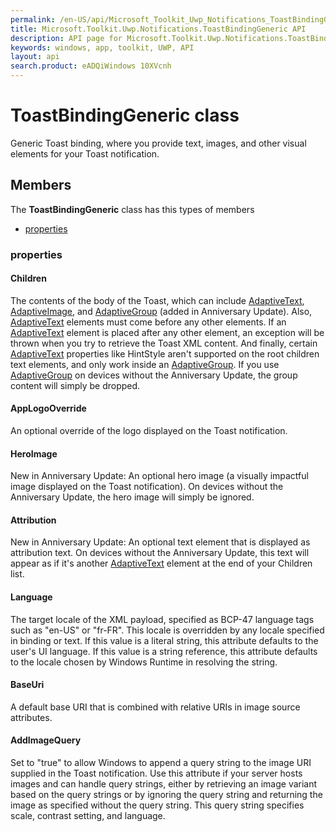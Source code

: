 ```yaml
---
permalink: /en-US/api/Microsoft_Toolkit_Uwp_Notifications_ToastBindingGeneric.htm
title: Microsoft.Toolkit.Uwp.Notifications.ToastBindingGeneric API 
description: API page for Microsoft.Toolkit.Uwp.Notifications.ToastBindingGeneric
keywords: windows, app, toolkit, UWP, API
layout: api
search.product: eADQiWindows 10XVcnh
---
```



# ToastBindingGeneric class

Generic Toast binding, where you provide text, images, and other visual elements for your Toast notification.

## Members

The **ToastBindingGeneric** class has this types of members

* [properties](#properties)

### properties

#### Children

The contents of the body of the Toast, which can include [AdaptiveText](Microsoft_Toolkit_Uwp_Notifications_AdaptiveText.htm), [AdaptiveImage](Microsoft_Toolkit_Uwp_Notifications_AdaptiveImage.htm), and [AdaptiveGroup](Microsoft_Toolkit_Uwp_Notifications_AdaptiveGroup.htm) (added in Anniversary Update). Also, [AdaptiveText](Microsoft_Toolkit_Uwp_Notifications_AdaptiveText.htm) elements must come before any other elements. If an [AdaptiveText](Microsoft_Toolkit_Uwp_Notifications_AdaptiveText.htm) element is placed after any other element, an exception will be thrown when you try to retrieve the Toast XML content. And finally, certain [AdaptiveText](Microsoft_Toolkit_Uwp_Notifications_AdaptiveText.htm) properties like HintStyle aren't supported on the root children text elements, and only work inside an [AdaptiveGroup](Microsoft_Toolkit_Uwp_Notifications_AdaptiveGroup.htm). If you use [AdaptiveGroup](Microsoft_Toolkit_Uwp_Notifications_AdaptiveGroup.htm) on devices without the Anniversary Update, the group content will simply be dropped.



#### AppLogoOverride

An optional override of the logo displayed on the Toast notification.



#### HeroImage

New in Anniversary Update: An optional hero image (a visually impactful image displayed on the Toast notification). On devices without the Anniversary Update, the hero image will simply be ignored.



#### Attribution

New in Anniversary Update: An optional text element that is displayed as attribution text. On devices without the Anniversary Update, this text will appear as if it's another [AdaptiveText](Microsoft_Toolkit_Uwp_Notifications_AdaptiveText.htm) element at the end of your Children list.



#### Language

The target locale of the XML payload, specified as BCP-47 language tags such as "en-US" or "fr-FR". This locale is overridden by any locale specified in binding or text. If this value is a literal string, this attribute defaults to the user's UI language. If this value is a string reference, this attribute defaults to the locale chosen by Windows Runtime in resolving the string.



#### BaseUri

A default base URI that is combined with relative URIs in image source attributes.



#### AddImageQuery

Set to "true" to allow Windows to append a query string to the image URI supplied in the Toast notification. Use this attribute if your server hosts images and can handle query strings, either by retrieving an image variant based on the query strings or by ignoring the query string and returning the image as specified without the query string. This query string specifies scale, contrast setting, and language.



